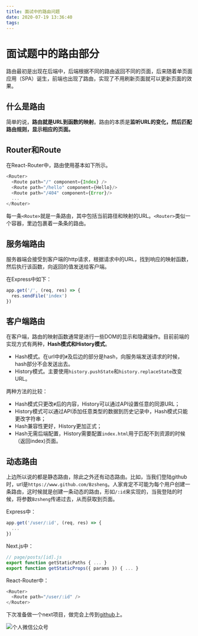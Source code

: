 ```yaml
---
title: 面试中的路由问题
date: 2020-07-19 13:36:40
tags:
---
```


# 面试题中的路由部分

路由最初是出现在后端中，后端根据不同的路由返回不同的页面，后来随着单页面应用（SPA）诞生，前端也出现了路由，实现了不用刷新页面就可以更新页面的效果。

## 什么是路由

简单的说，**路由就是URL到函数的映射**。路由的本质是**监听URL的变化，然后匹配路由规则，显示相应的页面。**

## Router和Route

在React-Router中，路由使用基本如下所示。

``` js
<Router>
  <Route path="/" component={Index} />
  <Route path="/hello" component={Hello}/>
  <Route path="/404" component={Error}/>
  ...
</Router>
```

每一条`<Route>`就是一条路由，其中包括当前路径和映射的URL。`<Router>`类似一个容器，里边包裹着一条条的路由。

## 服务端路由

服务器端会接受到客户端的http请求，根据请求中的URL，找到响应的映射函数，然后执行该函数，向返回的值发送给客户端。

在Express中如下：

``` js
app.get('/', (req, res) => {
  res.sendFile('index')
})
```

## 客户端路由

在客户端，路由的映射函数通常是进行一些DOM的显示和隐藏操作。目前前端的实现方式有两种，**Hash模式和History模式**。

- Hash模式。在url中的`#`及后边的部分是hash，向服务端发送请求的时候，hash部分不会发送出去。
- History模式。主要使用`history.pushState`和`history.replaceState`改变URL。

两种方法的比较：

- Hash模式只更改`#`后的内容，History可以通过API设置任意的同源URL；
- History模式可以通过API添加任意类型的数据到历史记录中，Hash模式只能更改字符串；
- Hash兼容性更好，History更加正式；
- Hash无需后端配置，History需要配置`index.html`用于匹配不到资源的时候（返回index)页面。

## 动态路由

上边所以说的都是静态路由，除此之外还有动态路由。比如，当我们登陆github时，url是`https://www.github.com/Bzsheng`。人家肯定不可能为每个用户创建一条路由，这时候就是创建一条动态的路由，形如`/:id`来实现的，当我登陆的时候，将参数`Bzsheng`传递过去，从而获取到页面。

Express中：

``` js
app.get('/user/:id', (req, res) => {
  ...
})
```

Next.js中：

``` js
// page/posts/[id].js
export function getStaticPaths { ... }
export function getStaticProps({ params }) { ... }
```

React-Router中：

``` js
<Router>
  <Route path="/user/:id" />
</Router>
```

下次准备做一个next项目，做完会上传到[github](https://www.github.com/Bzsheng)上。

![个人微信公众号](https://img-blog.csdnimg.cn/20200407111014270.jpg?x-oss-process=image/watermark,type_ZmFuZ3poZW5naGVpdGk,shadow_10,text_aHR0cHM6Ly9ibG9nLmNzZG4ubmV0L3FxXzQxOTA3ODA2,size_16,color_FFFFFF,t_70#pic_center)